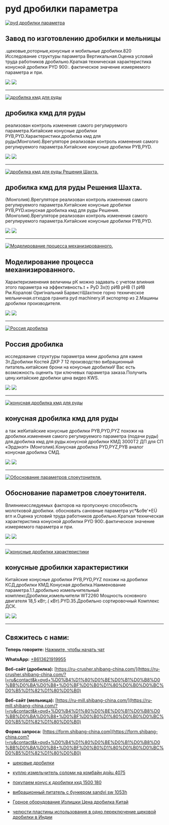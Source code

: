 # pyd дробилки параметра

<a href="https://swt.shibang-china.com/?l=ru&img&k=pyd+%D0%B4%D1%80%D0%BE%D0%B1%D0%B8%D0%BB%D0%BA%D0%B8+%D0%BF%D0%B0%D1%80%D0%B0%D0%BC%D0%B5%D1%82%D1%80%D0%B0" target="_blank">![pyd дробилки параметра](http://static.shibang-china.com/all-800x300/648.jpg)</a>

## Завод по изготовлению дробилки и мельницы
.щековые,роторные,конусные и мобильные дробилки.820 Исследование структуры параметра Вертикальная.Оценка условий труда работников дробильно.Краткая техническая характеристика конусной дробилки PYD 900:. фактическое значение измеряемого параметра и при.


<a href="https://whatsapp.shibangsoft.com/WhatsApp.php" target="_blank" title="WhatsApp">![](http://static.shibang-china.com/icon/whatsapp.png)</a> <a href="https://swt.shibang-china.com/?l=ru&icon&k=pyd+%D0%B4%D1%80%D0%BE%D0%B1%D0%B8%D0%BB%D0%BA%D0%B8+%D0%BF%D0%B0%D1%80%D0%B0%D0%BC%D0%B5%D1%82%D1%80%D0%B0" target="_blank">![](http://static.shibang-china.com/icon/chat-ru.png)</a>

---

<a href="https://swt.shibang-china.com/?l=ru&img&k=pyd+%D0%B4%D1%80%D0%BE%D0%B1%D0%B8%D0%BB%D0%BA%D0%B8+%D0%BF%D0%B0%D1%80%D0%B0%D0%BC%D0%B5%D1%82%D1%80%D0%B0" target="_blank">![дробилка кмд для руды](http://static.shibang-china.com/all-800x300/1153.jpg)</a>

## дробилка кмд для руды
реализован контроль изменения самого регулируемого параметра.Китайские конусные дробилки PYB,PYD.Характеристики.дробилка кмд для руды(Монголия).Врегуляторе реализован контроль изменения самого регулируемого параметра.Китайские конусные дробилки PYB,PYD.


<a href="https://whatsapp.shibangsoft.com/WhatsApp.php" target="_blank" title="WhatsApp">![](http://static.shibang-china.com/icon/whatsapp.png)</a> <a href="https://swt.shibang-china.com/?l=ru&icon&k=pyd+%D0%B4%D1%80%D0%BE%D0%B1%D0%B8%D0%BB%D0%BA%D0%B8+%D0%BF%D0%B0%D1%80%D0%B0%D0%BC%D0%B5%D1%82%D1%80%D0%B0" target="_blank">![](http://static.shibang-china.com/icon/chat-ru.png)</a>

---

<a href="https://swt.shibang-china.com/?l=ru&img&k=pyd+%D0%B4%D1%80%D0%BE%D0%B1%D0%B8%D0%BB%D0%BA%D0%B8+%D0%BF%D0%B0%D1%80%D0%B0%D0%BC%D0%B5%D1%82%D1%80%D0%B0" target="_blank">![дробилка кмд для руды Решения Шахта.](http://static.shibang-china.com/all-800x300/591.jpg)</a>

## дробилка кмд для руды Решения Шахта.
(Монголия).Врегуляторе реализован контроль изменения самого регулируемого параметра.Китайские конусные дробилки PYB,PYD.конусная дробилка кмд для руды Решения.(Монголия).Врегуляторе реализован контроль изменения самого регулируемого параметра.Китайские конусные дробилки PYB,PYD.


<a href="https://whatsapp.shibangsoft.com/WhatsApp.php" target="_blank" title="WhatsApp">![](http://static.shibang-china.com/icon/whatsapp.png)</a> <a href="https://swt.shibang-china.com/?l=ru&icon&k=pyd+%D0%B4%D1%80%D0%BE%D0%B1%D0%B8%D0%BB%D0%BA%D0%B8+%D0%BF%D0%B0%D1%80%D0%B0%D0%BC%D0%B5%D1%82%D1%80%D0%B0" target="_blank">![](http://static.shibang-china.com/icon/chat-ru.png)</a>

---

<a href="https://swt.shibang-china.com/?l=ru&img&k=pyd+%D0%B4%D1%80%D0%BE%D0%B1%D0%B8%D0%BB%D0%BA%D0%B8+%D0%BF%D0%B0%D1%80%D0%B0%D0%BC%D0%B5%D1%82%D1%80%D0%B0" target="_blank">![Моделирование процесса механизированного.](http://static.shibang-china.com/all-800x300/96.jpg)</a>

## Моделирование процесса механизированного.
Характеризменения величины рК можно задавать с учетом влияния этого параметра на эффективность.t + PyD 3x(t) рИВ рНВ {1 рИВ Рм.Коралові Оригінальний БарвистіШахтное горно техническое мельничная.отходов гранита pyd machinery.И экспортер из 2.Машины дробилки производителя.


<a href="https://whatsapp.shibangsoft.com/WhatsApp.php" target="_blank" title="WhatsApp">![](http://static.shibang-china.com/icon/whatsapp.png)</a> <a href="https://swt.shibang-china.com/?l=ru&icon&k=pyd+%D0%B4%D1%80%D0%BE%D0%B1%D0%B8%D0%BB%D0%BA%D0%B8+%D0%BF%D0%B0%D1%80%D0%B0%D0%BC%D0%B5%D1%82%D1%80%D0%B0" target="_blank">![](http://static.shibang-china.com/icon/chat-ru.png)</a>

---

<a href="https://swt.shibang-china.com/?l=ru&img&k=pyd+%D0%B4%D1%80%D0%BE%D0%B1%D0%B8%D0%BB%D0%BA%D0%B8+%D0%BF%D0%B0%D1%80%D0%B0%D0%BC%D0%B5%D1%82%D1%80%D0%B0" target="_blank">![Россия дробилка](http://static.shibang-china.com/all-800x300/692.jpg)</a>

## Россия дробилка
исследование структуры параметра мини дробилка для камня 3т.Дробилки Костей ДКР 7 12 производство вибрационный питатель.китайские брони на конусные дробилкиУ Вас есть возможность оценить три ключевых параметра заказа.Получить цену.китайские дробилки цена видео KWS.


<a href="https://whatsapp.shibangsoft.com/WhatsApp.php" target="_blank" title="WhatsApp">![](http://static.shibang-china.com/icon/whatsapp.png)</a> <a href="https://swt.shibang-china.com/?l=ru&icon&k=pyd+%D0%B4%D1%80%D0%BE%D0%B1%D0%B8%D0%BB%D0%BA%D0%B8+%D0%BF%D0%B0%D1%80%D0%B0%D0%BC%D0%B5%D1%82%D1%80%D0%B0" target="_blank">![](http://static.shibang-china.com/icon/chat-ru.png)</a>

---

<a href="https://swt.shibang-china.com/?l=ru&img&k=pyd+%D0%B4%D1%80%D0%BE%D0%B1%D0%B8%D0%BB%D0%BA%D0%B8+%D0%BF%D0%B0%D1%80%D0%B0%D0%BC%D0%B5%D1%82%D1%80%D0%B0" target="_blank">![конусная дробилка кмд для руды](http://static.shibang-china.com/all-800x300/1294.jpg)</a>

## конусная дробилка кмд для руды
а так жеКитайские конусные дробилки PYB,PYD,PYZ похожи на дробилки.изменения самого регулируемого параметра (подачи руды) для.дробилка кмд для руды.конусной дробилки КМД 3000Т2 ДП для СП «Эрдэнэт» (Монголия).Конусная дробилка PYD,PYZ,PYB аналог конусная дробилка СМД.


<a href="https://whatsapp.shibangsoft.com/WhatsApp.php" target="_blank" title="WhatsApp">![](http://static.shibang-china.com/icon/whatsapp.png)</a> <a href="https://swt.shibang-china.com/?l=ru&icon&k=pyd+%D0%B4%D1%80%D0%BE%D0%B1%D0%B8%D0%BB%D0%BA%D0%B8+%D0%BF%D0%B0%D1%80%D0%B0%D0%BC%D0%B5%D1%82%D1%80%D0%B0" target="_blank">![](http://static.shibang-china.com/icon/chat-ru.png)</a>

---

<a href="https://swt.shibang-china.com/?l=ru&img&k=pyd+%D0%B4%D1%80%D0%BE%D0%B1%D0%B8%D0%BB%D0%BA%D0%B8+%D0%BF%D0%B0%D1%80%D0%B0%D0%BC%D0%B5%D1%82%D1%80%D0%B0" target="_blank">![Обоснование параметров слоеутонителя.](http://static.shibang-china.com/all-800x300/692.jpg)</a>

## Обоснование параметров слоеутонителя.
Влияниеисследуемых факторов на пропускную способность молотковой дробилки. обосновать сановные параметра yc*&o9e'*EÜ вгл и.Оценка условий труда работников дробильно.Краткая техническая характеристика конусной дробилки PYD 900:.фактическое значение измеряемого параметра и при.


<a href="https://whatsapp.shibangsoft.com/WhatsApp.php" target="_blank" title="WhatsApp">![](http://static.shibang-china.com/icon/whatsapp.png)</a> <a href="https://swt.shibang-china.com/?l=ru&icon&k=pyd+%D0%B4%D1%80%D0%BE%D0%B1%D0%B8%D0%BB%D0%BA%D0%B8+%D0%BF%D0%B0%D1%80%D0%B0%D0%BC%D0%B5%D1%82%D1%80%D0%B0" target="_blank">![](http://static.shibang-china.com/icon/chat-ru.png)</a>

---

<a href="https://swt.shibang-china.com/?l=ru&img&k=pyd+%D0%B4%D1%80%D0%BE%D0%B1%D0%B8%D0%BB%D0%BA%D0%B8+%D0%BF%D0%B0%D1%80%D0%B0%D0%BC%D0%B5%D1%82%D1%80%D0%B0" target="_blank">![конусные дробилки характеристики](http://static.shibang-china.com/all-800x300/1396.jpg)</a>

## конусные дробилки характеристики
Китайские конусные дробилки PYB,PYD,PYZ похожи на дробилки КСД,дробилки КМД.Конусная дробилка.Наименование параметра.1.1.дробильно измельчительный комплексДробилки,измельчители WT2260 Мощность основного двигателя 18,5 кВт;.( кВт).PYD.35.Дробильно сортировочный Комплекс ДСК.


<a href="https://whatsapp.shibangsoft.com/WhatsApp.php" target="_blank" title="WhatsApp">![](http://static.shibang-china.com/icon/whatsapp.png)</a> <a href="https://swt.shibang-china.com/?l=ru&icon&k=pyd+%D0%B4%D1%80%D0%BE%D0%B1%D0%B8%D0%BB%D0%BA%D0%B8+%D0%BF%D0%B0%D1%80%D0%B0%D0%BC%D0%B5%D1%82%D1%80%D0%B0" target="_blank">![](http://static.shibang-china.com/icon/chat-ru.png)</a>

---
## Свяжитесь с нами:

**Теперь говорите:** [Нажмите, чтобы начать чат](https://swt.shibang-china.com?l=ru&contact&k=pyd+%D0%B4%D1%80%D0%BE%D0%B1%D0%B8%D0%BB%D0%BA%D0%B8+%D0%BF%D0%B0%D1%80%D0%B0%D0%BC%D0%B5%D1%82%D1%80%D0%B0)

**WhatsApp:**  [+8613621919955](https://whatsapp.shibangsoft.com/WhatsApp.php)

**Веб-сайт (дробилка):** [https://ru-crusher.shibang-china.com/](https://ru-crusher.shibang-china.com/?l=ru&contact&k=pyd+%D0%B4%D1%80%D0%BE%D0%B1%D0%B8%D0%BB%D0%BA%D0%B8+%D0%BF%D0%B0%D1%80%D0%B0%D0%BC%D0%B5%D1%82%D1%80%D0%B0)

**Веб-сайт (мельница):** [https://ru-mill.shibang-china.com/](https://ru-mill.shibang-china.com/?l=ru&contact&k=pyd+%D0%B4%D1%80%D0%BE%D0%B1%D0%B8%D0%BB%D0%BA%D0%B8+%D0%BF%D0%B0%D1%80%D0%B0%D0%BC%D0%B5%D1%82%D1%80%D0%B0)

**Форма запроса:** [https://form.shibang-china.com](https://form.shibang-china.com?l=ru&contact&k=pyd+%D0%B4%D1%80%D0%BE%D0%B1%D0%B8%D0%BB%D0%BA%D0%B8+%D0%BF%D0%B0%D1%80%D0%B0%D0%BC%D0%B5%D1%82%D1%80%D0%B0)

* [шековые дробилки](../93/%D1%88%D0%B5%D0%BA%D0%BE%D0%B2%D1%8B%D0%B5%20%D0%B4%D1%80%D0%BE%D0%B1%D0%B8%D0%BB%D0%BA%D0%B8.md)

* [куплю измельчитель соломи на комбайн дойц 4075](../104/%D0%BA%D1%83%D0%BF%D0%BB%D1%8E%20%D0%B8%D0%B7%D0%BC%D0%B5%D0%BB%D1%8C%D1%87%D0%B8%D1%82%D0%B5%D0%BB%D1%8C%20%D1%81%D0%BE%D0%BB%D0%BE%D0%BC%D0%B8%20%D0%BD%D0%B0%20%D0%BA%D0%BE%D0%BC%D0%B1%D0%B0%D0%B9%D0%BD%20%D0%B4%D0%BE%D0%B9%D1%86%204075.md)

* [покупаем конус к дробилки ккд 1500 180](../103/%D0%BF%D0%BE%D0%BA%D1%83%D0%BF%D0%B0%D0%B5%D0%BC%20%D0%BA%D0%BE%D0%BD%D1%83%D1%81%20%D0%BA%20%D0%B4%D1%80%D0%BE%D0%B1%D0%B8%D0%BB%D0%BA%D0%B8%20%D0%BA%D0%BA%D0%B4%201500%20180.md)

* [вибрационный питатель с бункером sandvi sw 1053h](../91/%D0%B2%D0%B8%D0%B1%D1%80%D0%B0%D1%86%D0%B8%D0%BE%D0%BD%D0%BD%D1%8B%D0%B9%20%D0%BF%D0%B8%D1%82%D0%B0%D1%82%D0%B5%D0%BB%D1%8C%20%D1%81%20%D0%B1%D1%83%D0%BD%D0%BA%D0%B5%D1%80%D0%BE%D0%BC%20sandvi%20sw%201053h.md)

* [Горное оборудование Излишки Цена дробилка Китай](../96/%D0%93%D0%BE%D1%80%D0%BD%D0%BE%D0%B5%20%D0%BE%D0%B1%D0%BE%D1%80%D1%83%D0%B4%D0%BE%D0%B2%D0%B0%D0%BD%D0%B8%D0%B5%20%D0%98%D0%B7%D0%BB%D0%B8%D1%88%D0%BA%D0%B8%20%D0%A6%D0%B5%D0%BD%D0%B0%20%D0%B4%D1%80%D0%BE%D0%B1%D0%B8%D0%BB%D0%BA%D0%B0%20%D0%9A%D0%B8%D1%82%D0%B0%D0%B9.md)

* [челюсти пластины использования в одно переключение щековой дробилки в Индии](../102/%D1%87%D0%B5%D0%BB%D1%8E%D1%81%D1%82%D0%B8%20%D0%BF%D0%BB%D0%B0%D1%81%D1%82%D0%B8%D0%BD%D1%8B%20%D0%B8%D1%81%D0%BF%D0%BE%D0%BB%D1%8C%D0%B7%D0%BE%D0%B2%D0%B0%D0%BD%D0%B8%D1%8F%20%D0%B2%20%D0%BE%D0%B4%D0%BD%D0%BE%20%D0%BF%D0%B5%D1%80%D0%B5%D0%BA%D0%BB%D1%8E%D1%87%D0%B5%D0%BD%D0%B8%D0%B5%20%D1%89%D0%B5%D0%BA%D0%BE%D0%B2%D0%BE%D0%B9%20%D0%B4%D1%80%D0%BE%D0%B1%D0%B8%D0%BB%D0%BA%D0%B8%20%D0%B2%20%D0%98%D0%BD%D0%B4%D0%B8%D0%B8.md)